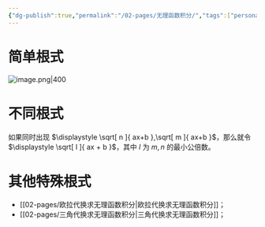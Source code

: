 ```yaml
---
{"dg-publish":true,"permalink":"/02-pages/无理函数积分/","tags":["personal/blog","math/高等数学/不定积分"]}
---
```


# 简单根式
![image.png|400](https://yelanyanyu-img-bed.oss-cn-hangzhou.aliyuncs.com/img/blog/2024/11/20241112163438.png)

# 不同根式
如果同时出现 $\displaystyle \sqrt[ n ]{ ax+b },\sqrt[ m ]{ ax+b }$，那么就令 $\displaystyle \sqrt[ l ]{ ax + b }$，其中 $\displaystyle l$ 为 $\displaystyle m,n$ 的最小公倍数。

# 其他特殊根式
- [[02-pages/欧拉代换求无理函数积分\|欧拉代换求无理函数积分]]；
- [[02-pages/三角代换求无理函数积分\|三角代换求无理函数积分]]；